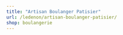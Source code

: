 ```yaml
---
title: "Artisan Boulanger Patisier"
url: /ledenon/artisan-boulanger-patisier/
shop: boulangerie
---
```

